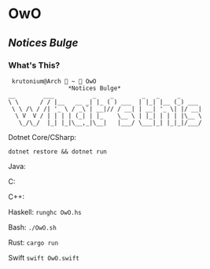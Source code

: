 # OwO
## *Notices Bulge*
### What's This?

```
 krutonium@Arch  ~  OwO
                 *Notices Bulge*
__        ___           _    _        _   _     _      
\ \      / / |__   __ _| |_ ( ) ___  | |_| |__ (_) ___
 \ \ /\ / /| '_ \ / _\`| __|// / __| | __| '_ \| |/ __|
  \ V  V / | | | | (_| | |_    \__ \ | |_| | | | |\__ \
   \_/\_/  |_| |_|\__,_|\__|   |___/ \___|_| |_|_|/___/
```

Dotnet Core/CSharp:

`dotnet restore && dotnet run`

Java:

C:

C++:

Haskell:
`runghc OwO.hs`

Bash:
`./OwO.sh`  

Rust:
`cargo run`

Swift
`swift OwO.swift`
